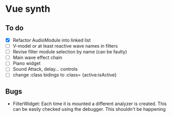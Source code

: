 # Vue synth

## To do

- [x] Refactor AudioModule into linked list
- [ ] V-model or at least reactive wave names in filters
- [ ] Revise filter module selection by name (can be faulty)
- [ ] Main wave effect chain
- [ ] Piano widget
- [ ] Sound Attack, delay... controls
- [ ] change :class bidings to :class= {active:isActive}

## Bugs

- FilterWidget: Each time it is mounted a different analyzer is created. This can be easily checked using the debugger. This shouldn't be happening
